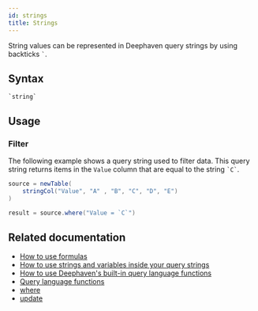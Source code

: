 ```yaml
---
id: strings
title: Strings
---
```


String values can be represented in Deephaven query strings by using backticks `` ` ``.

## Syntax

```
`string`
```

## Usage

### Filter

The following example shows a query string used to filter data. This query string returns items in the `Value` column that are equal to the string `` `C` ``.

```groovy order=source,result
source = newTable(
    stringCol("Value", "A" , "B", "C", "D", "E")
)

result = source.where("Value = `C`")
```

## Related documentation

- [How to use formulas](../../../how-to-guides/formulas-how-to.md)
- [How to use strings and variables inside your query strings](../../../how-to-guides/queryscope.md)
- [How to use Deephaven's built-in query language functions](../../../how-to-guides/query-language-functions.md)
- [Query language functions](../query-library/query-language-function-reference.md)
- [where](../../table-operations/filter/where.md)
- [update](../../table-operations/select/update.md)
